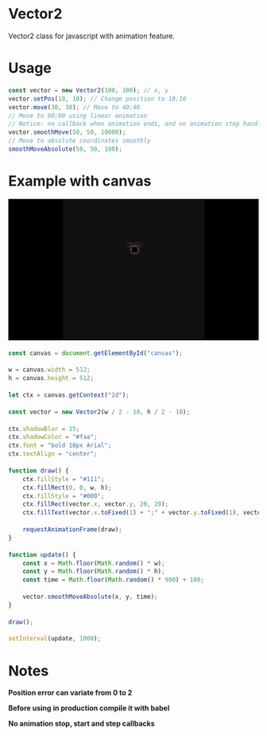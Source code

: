 # Vector2

Vector2 class for javascript with animation feature.

# Usage

```javascript
const vector = new Vector2(100, 100); // x, y
vector.setPos(10, 10); // Change position to 10;10
vector.move(30, 30); // Move to 40;40
// Move to 90;90 using linear animation
// Notice: no callback when animation ends, and no animation step handler
vector.smoothMove(50, 50, 10000);
// Move to absolute coordinates smoothly
smoothMoveAbsolute(50, 50, 100);
```

# Example with canvas

![](/Example.gif)

```javascript
const canvas = document.getElementById("canvas");

w = canvas.width = 512;
h = canvas.height = 512;

let ctx = canvas.getContext("2d");

const vector = new Vector2(w / 2 - 10, h / 2 - 10);

ctx.shadowBlur = 15;
ctx.shadowColor = "#faa";
ctx.font = "bold 10px Arial";
ctx.textAlign = "center";

function draw() {
	ctx.fillStyle = "#111";
	ctx.fillRect(0, 0, w, h);
	ctx.fillStyle = "#000";
	ctx.fillRect(vector.x, vector.y, 20, 20);
	ctx.fillText(vector.x.toFixed(1) + ";" + vector.y.toFixed(1), vector.x + 10, vector.y - 5);
	
	requestAnimationFrame(draw);
}

function update() {
	const x = Math.floor(Math.random() * w);
	const y = Math.floor(Math.random() * h);
	const time = Math.floor(Math.random() * 900) + 100;

	vector.smoothMoveAbsolute(x, y, time);
}

draw();

setInterval(update, 1000);
```

# Notes

**Position error can variate from 0 to 2**

**Before using in production compile it with babel**

**No animation stop, start and step callbacks**
